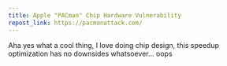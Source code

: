 ```yaml
---
title: Apple "PACman" Chip Hardware Vulnerability
repost_link: https://pacmanattack.com/
---
```


Aha yes what a cool thing, I love doing chip design, this speedup optimization has no downsides whatsoever... oops
